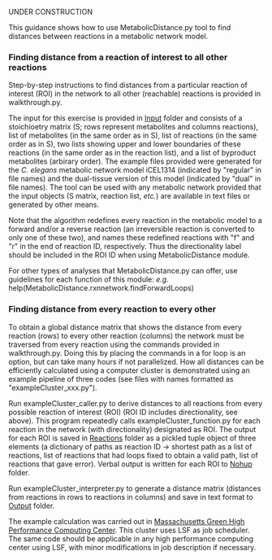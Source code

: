 
UNDER CONSTRUCTION

This guidance shows how to use MetabolicDistance.py tool to find distances between reactions in a metabolic network model. 

### Finding distance from a reaction of interest to all other reactions

Step-by-step instructions to find distances from a particular reaction of interest (ROI) in the network to all other (reachable) reactions is provided in walkthrough.py. 

The input for this exercise is provided in [Input](./Input/) folder and consists of a stoichioetry matrix (S; rows represent metabolites and columns reactions), list of metabolites (in the same order as in S), list of reactions (in the same order as in S), two lists showing upper and lower boundaries of these reactions (in the same order as in the reaction list), and a list of byproduct metabolites (arbirary order). The example files provided were generated for the <i>C. elegans</i> metabolic network model iCEL1314 (indicated by "regular" in file names) and the dual-tissue version of this model (indicated by "dual" in file names). The tool can be used with any metabolic network provided that the input objects (S matrix, reaction list, <i>etc.</i>) are available in text files or generated by other means.  

Note that the algorithm redefines every reaction in the metabolic model to a forward and/or a reverse reaction (an irreversible reaction is converted to only one of these two), and names these redefined reactions with "f" and "r" in the end of reaction ID, respectively. Thus the directionality label should be included in the ROI ID when using MetabolicDistance module.

For other types of analyses that MetabolicDistance.py can offer, use guidelines for each function of this module:
<i>e.g.</i>
help(MetabolicDistance.rxnnetwork.findForwardLoops)

### Finding distance from every reaction to every other

To obtain a global distance matrix that shows the distance from every reaction (rows) to every other reaction (columns) the network must be traversed from every reaction using the commands provided in walkthrough.py. Doing this by placing the commands in a for loop is an option, but can take many hours if not parallelized. How all distances can be efficiently calculated using a computer cluster is demonstrated using an example pipeline of three codes (see files with names formatted as "exampleCluster_xxx.py").

Run exampleCluster_caller.py to derive distances to all reactions from every possible reaction of interest (ROI) (ROI ID includes directionality, see above). This program repeatedly calls exampleCluster_function.py for each reaction in the network (with directionality) designated as ROI. The output for each ROI is saved in [Reactions](./Output/Reactions/) folder as a pickled tuple object of three elements (a dictionary of paths as reaction ID -> shortest path as a list of reactions, list of reactions that had loops fixed to obtain a valid path, list of reactions that gave error). Verbal output is written for each ROI to [Nohup](./Output/Nohup/) folder.

Run exampleCluster_interpreter.py to generate a distance matrix (distances from reactions in rows to reactions in columns) and save in text format to [Output](./Output/) folder.

The example calculation was carried out in [Massachusetts Green High Performance Computing Center](https://www.mghpcc.org/). This cluster uses LSF as job scheduler. The same code should be applicable in any high performance computing center using LSF, with minor modifications in job description if necessary. 



